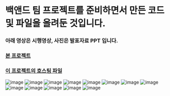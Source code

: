



<H1>백앤드 팀 프로젝트를 준비하면서 만든 코드 및 파일을 올려둔 것입니다.</H1>
<H3>아래 영상은 시행영상, 사진은 발표자료 PPT 입니다.</H3>


### [본 프로젝트](https://github.com/do04200611/BackEndTeamProject/assets/74278578/2e4843a4-34cb-4a4d-a806-b475ce089121)<br>
### [이 프로젝트의 호스팅 파일](https://do04200611.github.io/BackEndTeamProject/)<br>

![image](https://github.com/do04200611/BackEndTeamProject/assets/74278578/f48ea413-b2d0-4b4f-b0c0-956485ebb993)
![image](https://github.com/do04200611/BackEndTeamProject/assets/74278578/1bb54426-fd3f-45fd-996f-40cc7fcfeb14)
![image](https://github.com/do04200611/BackEndTeamProject/assets/74278578/ebcc27fd-05aa-470d-b75e-92add5daa14c)
![image](https://github.com/do04200611/BackEndTeamProject/assets/74278578/8fdbd907-ac09-48c4-9b4c-1f631128d87a)
![image](https://github.com/do04200611/BackEndTeamProject/assets/74278578/aa0abd72-3c6b-4593-9cfd-d4bc3a4b6024)
![image](https://github.com/do04200611/BackEndTeamProject/assets/74278578/ab1b9de7-5ce6-4216-a696-cc66a87c50dd)
![image](https://github.com/do04200611/BackEndTeamProject/assets/74278578/8cd6b85d-4d65-4723-80cf-98f0292aa656)
![image](https://github.com/do04200611/BackEndTeamProject/assets/74278578/f89c731f-e916-4bde-872a-f85d4d17945a)
![image](https://github.com/do04200611/BackEndTeamProject/assets/74278578/db06e948-b7c2-460e-a0b4-6f84e1825d3e)
![image](https://github.com/do04200611/BackEndTeamProject/assets/74278578/71ad7f2b-8a70-4f55-8cb2-1264b6b54409)
![image](https://github.com/do04200611/BackEndTeamProject/assets/74278578/ccea0e99-33d1-4f33-9c12-dc1fdfc558d1)
![image](https://github.com/do04200611/BackEndTeamProject/assets/74278578/f0c175ed-d678-4259-acb2-8200f73dacb3)
![image](https://github.com/do04200611/BackEndTeamProject/assets/74278578/60964738-23f7-41b8-9df3-ebafc07e58e1)

